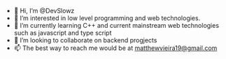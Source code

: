 - 👋 Hi, I’m @DevSlowz
- 👀 I’m interested in low level programming and web technologies.
- 🌱 I’m currently learning C++ and current mainstream web technologies such as javascript and type script
- 💞️ I’m looking to collaborate on backend progjects
- 📫 The best way to reach me would be at matthewvieira19@gmail.com

<!---
DevSlowz/DevSlowz is a ✨ special ✨ repository because its `README.md` (this file) appears on your GitHub profile.
You can click the Preview link to take a look at your changes.
--->
